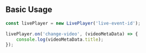 ## Basic Usage

``` js
const livePlayer = new LivePlayer('live-event-id');

livePlayer.on('change-video', (videoMetaData) => {
    console.log(videoMetaData.title);
});
```